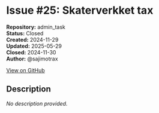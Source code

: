 # Issue #25: Skaterverkket tax

**Repository:** admin_task  
**Status:** Closed  
**Created:** 2024-11-29  
**Updated:** 2025-05-29  
**Closed:** 2024-11-30  
**Author:** @sajimotrax  

[View on GitHub](https://github.com/Simtestlab/admin_task/issues/25)

## Description

*No description provided.*